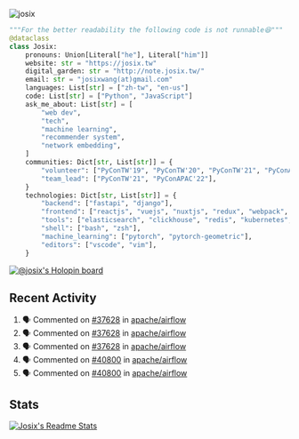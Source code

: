 ![josix](https://komarev.com/ghpvc/?username=josix)
```python
"""For the better readability the following code is not runnable😆"""
@dataclass
class Josix:
    pronouns: Union[Literal["he"], Literal["him"]]
    website: str = "https://josix.tw"
    digital_garden: str = "http://note.josix.tw/"
    email: str = "josixwang(at)gmail.com"
    languages: List[str] = ["zh-tw", "en-us"]
    code: List[str] = ["Python", "JavaScript"]
    ask_me_about: List[str] = [
        "web dev",
        "tech",
        "machine learning",
        "recommender system",
        "network embedding",
    ]
    communities: Dict[str, List[str]] = {
        "volunteer": ["PyConTW'19", "PyConTW'20", "PyConTW'21", "PyConAPAC'22"],
        "team_lead": ["PyConTW'21", "PyConAPAC'22"],
    }
    technologies: Dict[str, List[str]] = {
        "backend": ["fastapi", "django"],
        "frontend": ["reactjs", "vuejs", "nuxtjs", "redux", "webpack", "tailwindcss"],
        "tools": ["elasticsearch", "clickhouse", "redis", "kubernetes", "docker"],
        "shell": ["bash", "zsh"],
        "machine_learning": ["pytorch", "pytorch-geometric"],
        "editors": ["vscode", "vim"],
    }
```
[![@josix's Holopin board](https://holopin.io/api/user/board?user=josix)](https://holopin.io/@josix)

## Recent Activity
<!--START_SECTION:activity-->
1. 🗣 Commented on [#37628](https://github.com/apache/airflow/issues/37628#issuecomment-2273872138) in [apache/airflow](https://github.com/apache/airflow)
2. 🗣 Commented on [#37628](https://github.com/apache/airflow/issues/37628#issuecomment-2273764973) in [apache/airflow](https://github.com/apache/airflow)
3. 🗣 Commented on [#37628](https://github.com/apache/airflow/issues/37628#issuecomment-2272578614) in [apache/airflow](https://github.com/apache/airflow)
4. 🗣 Commented on [#40800](https://github.com/apache/airflow/issues/40800#issuecomment-2250463192) in [apache/airflow](https://github.com/apache/airflow)
5. 🗣 Commented on [#40800](https://github.com/apache/airflow/issues/40800#issuecomment-2231307956) in [apache/airflow](https://github.com/apache/airflow)
<!--END_SECTION:activity-->



## Stats
[![Josix's Readme Stats](https://github-readme-stats.vercel.app/api?username=josix&show_icons=true&theme=default&count_private=true&card_width=400)](https://github.com/anuraghazra/github-readme-stats)
